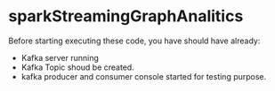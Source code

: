 # sparkStreamingGraphAnalitics

Before starting executing these code, you have should have already:

* Kafka server running
* Kafka Topic shoud be created.
* kafka producer and consumer console started for testing purpose.
